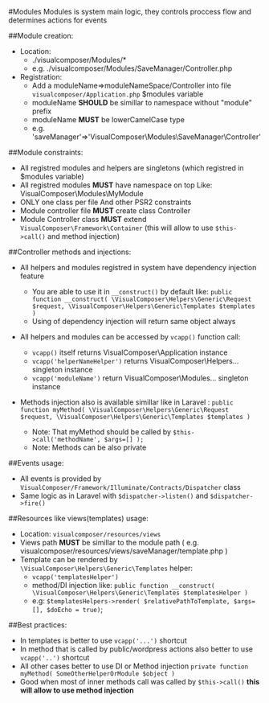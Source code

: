 #Modules
Modules is system main logic, they controls proccess flow and determines actions for events

##Module creation:
- Location:
	- ./visualcomposer/Modules/*
	- e.g. ./visualcomposer/Modules/SaveManager/Controller.php
- Registration:
	- Add a moduleName=>moduleNameSpace/Controller into file `visualcomposer/Application.php` $modules variable
	- moduleName __SHOULD__ be simillar to namespace without "module" prefix
	- moduleName __MUST__ be lowerCamelCase type
	- e.g. 'saveManager'=>'VisualComposer\Modules\SaveManager\Controller'

##Module constraints:
- All registred modules and helpers are singletons (which registred in $modules variable)
- All registred modules __MUST__ have namespace on top Like: VisualComposer\Modules\MyModule
- ONLY one class per file And other PSR2 constraints
- Module controller file __MUST__ create class Controller
- Module Controller class __MUST__ extend `VisualComposer\Framework\Container` (this will allow to use `$this->call()` and method injection)

##Controller methods and injections:
- All helpers and modules registred in system have dependency injection feature
	* You are able to use it in `__construct()` by default like: `public function __construct( \VisualComposer\Helpers\Generic\Request $request, \VisualComposer\Helpers\Generic\Templates $templates )`
	* Using of dependency injection will return same object always
- All helpers and modules can be accessed by `vcapp()` function call:
	* `vcapp()` itself returns VisualComposer\Application instance
	* `vcapp('helperNameHelper')` returns VisualComposer\Helpers\... singleton instance
	* `vcapp('moduleName')` return VisualComposer\Modules\... singleton instance
	
- Methods injection also is available simillar like in Laravel : `public function myMethod( \VisualComposer\Helpers\Generic\Request $request, \VisualComposer\Helpers\Generic\Templates $templates )`
	* Note: That myMethod should be called by `$this->call('methodName', $args=[] );`
	* Note: Methods can be also private

##Events usage:
- All events is provided by `VisualComposer/Framework/Illuminate/Contracts/Dispatcher` class
- Same logic as in Laravel with `$dispatcher->listen()` and `$dispatcher->fire()`

##Resources like views(templates) usage:
- Location: `visualcomposer/resources/views`
- Views path __MUST__ be simillar to the module path ( e.g. visualcomposer/resources/views/saveManager/template.php )
- Template can be rendered by `\VisualComposer\Helpers\Generic\Templates` helper:
	* `vcapp('templatesHelper')`
	* method/DI injection like: `public function __construct( \VisualComposer\Helpers\Generic\Templates $templatesHelper )`
	* e.g: `$templatesHelpers->render( $relativePathToTemplate, $args=[], $doEcho = true)`;
	
##Best practices:
- In templates is better to use `vcapp('...')` shortcut
- In method that is called by public/wordpress actions also better to use `vcapp('..')` shortcut
- All other cases better to use DI or Method injection `private function myMethod( SomeOtherHelperOrModule $object )`
- Good when most of inner methods call was called by `$this->call()` __this will allow to use method injection__
